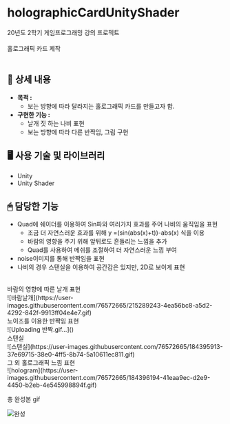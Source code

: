 # holographicCardUnityShader

20년도 2학기 게임프로그래밍 강의 프로젝트<br><br>
홀로그래픽 카드 제작 <br> <br>
## 📃 상세 내용
- **목적 :**
    - 보는 방향에 따라 달라지는 홀로그래픽 카드를 만들고자 함.
- **구현한 기능 :**
    - 날개 짓 하는 나비 표현
    - 보는 방향에 따라 다른 반짝임, 그림 구현
    
## 🖥 사용 기술 및 라이브러리

- Unity
- Unity Shader

## 🖱 담당한 기능

- Quad에 쉐이더를 이용하여 Sin파와 여러가지 효과를 주어 나비의 움직임을 표현
    - 조금 더 자연스러운 효과를 위해 y =(sin(abs(x)+t))-abs(x) 식을 이용
    - 바람의 영향을 주기 위해 앞뒤로도 흔들리는 느낌을 추가
    - Quad를 사용하여 메쉬를 조절하여 더 자연스러운 느낌 부여
- noise이미지를 통해 반짝임을 표현
- 나비의 경우 스탠실을 이용하여 공간감은 있지만, 2D로 보이게 표현

<br>
바람의 영향에 따른 날개 표현
<br>
![바람날개](https://user-images.githubusercontent.com/76572665/215289243-4ea56bc8-a5d2-4292-842f-9913ff04e4e7.gif)

<br>
노이즈를 이용한 반짝임 표현
<br>
![Uploading 반짝.gif…]()

<br>
스탠실
<br>
![스탠실](https://user-images.githubusercontent.com/76572665/184395913-37e69715-38e0-4ff5-8b74-5a10611ec811.gif)

<br>
그 외 홀로그래픽 느낌 표현
<br>
![hologram](https://user-images.githubusercontent.com/76572665/184396194-41eaa9ec-d2e9-4450-b2eb-4e545998894f.gif)


<br>


총 완성본 gif <br>

![완성](https://user-images.githubusercontent.com/76572665/184391762-8cb150bf-92bc-4ee1-98de-c0ce2568bea9.gif)
